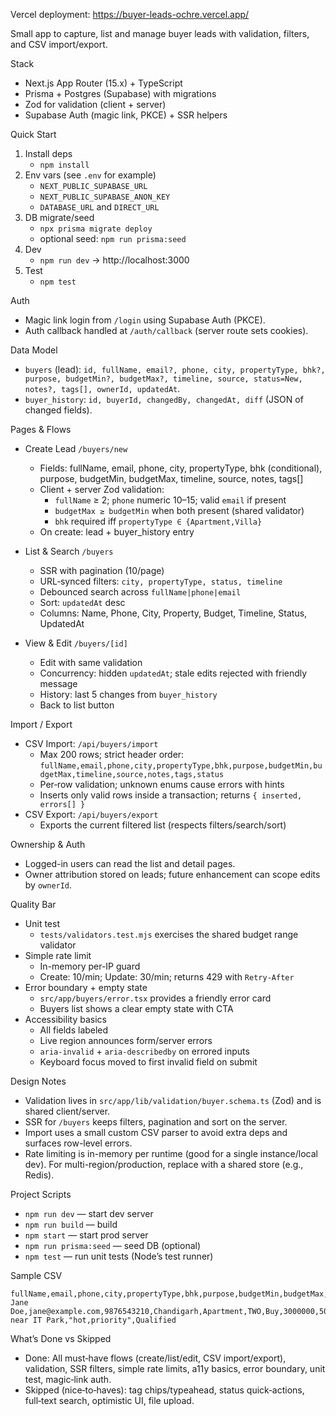 Vercel deployment: https://buyer-leads-ochre.vercel.app/

Small app to capture, list and manage buyer leads with validation, filters, and CSV import/export.

Stack
- Next.js App Router (15.x) + TypeScript
- Prisma + Postgres (Supabase) with migrations
- Zod for validation (client + server)
- Supabase Auth (magic link, PKCE) + SSR helpers

Quick Start
1) Install deps
   - `npm install`
2) Env vars (see `.env` for example)
   - `NEXT_PUBLIC_SUPABASE_URL`
   - `NEXT_PUBLIC_SUPABASE_ANON_KEY`
   - `DATABASE_URL` and `DIRECT_URL`
3) DB migrate/seed
   - `npx prisma migrate deploy`
   - optional seed: `npm run prisma:seed`
4) Dev
   - `npm run dev` → http://localhost:3000
5) Test
   - `npm test`

Auth
- Magic link login from `/login` using Supabase Auth (PKCE).
- Auth callback handled at `/auth/callback` (server route sets cookies).

Data Model
- `buyers` (lead):
  `id, fullName, email?, phone, city, propertyType, bhk?, purpose, budgetMin?, budgetMax?, timeline, source, status=New, notes?, tags[], ownerId, updatedAt`.
- `buyer_history`: `id, buyerId, changedBy, changedAt, diff` (JSON of changed fields).

Pages & Flows
- Create Lead `/buyers/new`
  - Fields: fullName, email, phone, city, propertyType, bhk (conditional), purpose, budgetMin, budgetMax, timeline, source, notes, tags[]
  - Client + server Zod validation:
    - `fullName` ≥ 2; `phone` numeric 10–15; valid `email` if present
    - `budgetMax ≥ budgetMin` when both present (shared validator)
    - `bhk` required iff `propertyType ∈ {Apartment,Villa}`
  - On create: lead + buyer_history entry

- List & Search `/buyers`
  - SSR with pagination (10/page)
  - URL‑synced filters: `city, propertyType, status, timeline`
  - Debounced search across `fullName|phone|email`
  - Sort: `updatedAt` desc
  - Columns: Name, Phone, City, Property, Budget, Timeline, Status, UpdatedAt

- View & Edit `/buyers/[id]`
  - Edit with same validation
  - Concurrency: hidden `updatedAt`; stale edits rejected with friendly message
  - History: last 5 changes from `buyer_history`
  - Back to list button

Import / Export
- CSV Import: `/api/buyers/import`
  - Max 200 rows; strict header order:
    `fullName,email,phone,city,propertyType,bhk,purpose,budgetMin,budgetMax,timeline,source,notes,tags,status`
  - Per‑row validation; unknown enums cause errors with hints
  - Inserts only valid rows inside a transaction; returns `{ inserted, errors[] }`
- CSV Export: `/api/buyers/export`
  - Exports the current filtered list (respects filters/search/sort)

Ownership & Auth
- Logged-in users can read the list and detail pages.
- Owner attribution stored on leads; future enhancement can scope edits by `ownerId`.

Quality Bar
- Unit test
  - `tests/validators.test.mjs` exercises the shared budget range validator
- Simple rate limit
  - In-memory per-IP guard
  - Create: 10/min; Update: 30/min; returns 429 with `Retry-After`
- Error boundary + empty state
  - `src/app/buyers/error.tsx` provides a friendly error card
  - Buyers list shows a clear empty state with CTA
- Accessibility basics
  - All fields labeled
  - Live region announces form/server errors
  - `aria-invalid` + `aria-describedby` on errored inputs
  - Keyboard focus moved to first invalid field on submit

Design Notes
- Validation lives in `src/app/lib/validation/buyer.schema.ts` (Zod) and is shared client/server.
- SSR for `/buyers` keeps filters, pagination and sort on the server.
- Import uses a small custom CSV parser to avoid extra deps and surfaces row-level errors.
- Rate limiting is in-memory per runtime (good for a single instance/local dev). For multi-region/production, replace with a shared store (e.g., Redis).

Project Scripts
- `npm run dev` — start dev server
- `npm run build` — build
- `npm start` — start prod server
- `npm run prisma:seed` — seed DB (optional)
- `npm test` — run unit tests (Node’s test runner)

Sample CSV
```
fullName,email,phone,city,propertyType,bhk,purpose,budgetMin,budgetMax,timeline,source,notes,tags,status
Jane Doe,jane@example.com,9876543210,Chandigarh,Apartment,TWO,Buy,3000000,5000000,LT3M,Website,Looking near IT Park,"hot,priority",Qualified
```

What’s Done vs Skipped
- Done: All must‑have flows (create/list/edit, CSV import/export), validation, SSR filters, simple rate limits, a11y basics, error boundary, unit test, magic‑link auth.
- Skipped (nice‑to‑haves): tag chips/typeahead, status quick‑actions, full‑text search, optimistic UI, file upload.
